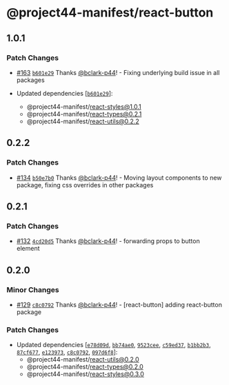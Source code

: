 # @project44-manifest/react-button

## 1.0.1

### Patch Changes

- [#163](https://github.com/project44/manifest/pull/163)
  [`b601e29`](https://github.com/project44/manifest/commit/b601e29af8cc9cc3f404358a231dfc16851761b7)
  Thanks [@bclark-p44](https://github.com/bclark-p44)! - Fixing underlying build issue in all
  packages

- Updated dependencies
  [[`b601e29`](https://github.com/project44/manifest/commit/b601e29af8cc9cc3f404358a231dfc16851761b7)]:
  - @project44-manifest/react-styles@1.0.1
  - @project44-manifest/react-types@0.2.1
  - @project44-manifest/react-utils@0.2.2

## 0.2.2

### Patch Changes

- [#134](https://github.com/project44/manifest/pull/134)
  [`b50e7b0`](https://github.com/project44/manifest/commit/b50e7b09b274be8b83fe268d5dc8c73fbd92c3c2)
  Thanks [@bclark-p44](https://github.com/bclark-p44)! - Moving layout components to new package,
  fixing css overrides in other packages

## 0.2.1

### Patch Changes

- [#132](https://github.com/project44/manifest/pull/132)
  [`4cd20d5`](https://github.com/project44/manifest/commit/4cd20d5f710d434f56b3d3713e78acf74f3ab194)
  Thanks [@bclark-p44](https://github.com/bclark-p44)! - forwarding props to button element

## 0.2.0

### Minor Changes

- [#129](https://github.com/project44/manifest/pull/129)
  [`c8c0792`](https://github.com/project44/manifest/commit/c8c07926264dc9bb4693c8c2b871f1825148610b)
  Thanks [@bclark-p44](https://github.com/bclark-p44)! - [react-button] adding react-button package

### Patch Changes

- Updated dependencies
  [[`e78d09d`](https://github.com/project44/manifest/commit/e78d09d9ca24dd8968739cc065e5e7551f6972b1),
  [`bb74ae0`](https://github.com/project44/manifest/commit/bb74ae0cafc34303a549c8b8cd9c079df5d45b12),
  [`9523cee`](https://github.com/project44/manifest/commit/9523cee0c7aa3141c1e82af0c754bb3ce958f47f),
  [`c59ed37`](https://github.com/project44/manifest/commit/c59ed37b48e6dfd64e96606e777a9c0257e2c4a5),
  [`b1bb2b3`](https://github.com/project44/manifest/commit/b1bb2b39e9702bd3d80000b3197128e3f449ffd8),
  [`87cf677`](https://github.com/project44/manifest/commit/87cf677ac47f55e2e747f327d0057f2d323ead92),
  [`e123973`](https://github.com/project44/manifest/commit/e123973ac42f84cca73aa0fb14e66c623594f080),
  [`c8c0792`](https://github.com/project44/manifest/commit/c8c07926264dc9bb4693c8c2b871f1825148610b),
  [`097d6f8`](https://github.com/project44/manifest/commit/097d6f8018a6a26e4b5799a3deb935a3d84749c5)]:
  - @project44-manifest/react-utils@0.2.0
  - @project44-manifest/react-types@0.2.0
  - @project44-manifest/react-styles@0.3.0
